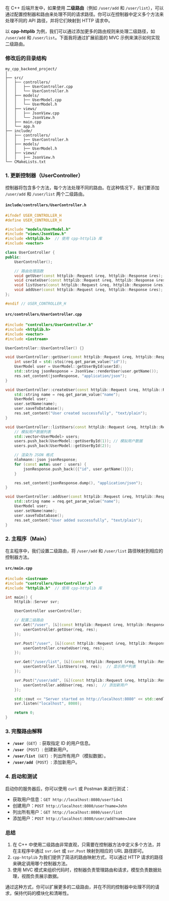 在 C++ 后端开发中，如果使用 **二级路由**（例如 `/user/add` 和 `/user/list`），可以通过配置控制器和路由来处理不同的请求路径。你可以在控制器中定义多个方法来处理不同的 API 路径，并将它们映射到 HTTP 请求中。

以 **cpp-httplib** 为例，我们可以通过添加更多的路由规则来处理二级路径，如 `/user/add` 和 `/user/list`。下面我将通过扩展前面的 MVC 示例来演示如何实现二级路由。

### **修改后的目录结构**

```
my_cpp_backend_project/
│
├── src/
│   ├── controllers/
│   │   ├── UserController.cpp
│   │   └── UserController.h
│   ├── models/
│   │   ├── UserModel.cpp
│   │   └── UserModel.h
│   ├── views/
│   │   ├── JsonView.cpp
│   │   └── JsonView.h
│   ├── main.cpp
│   └── app.h
├── include/
│   ├── controllers/
│   │   ├── UserController.h
│   ├── models/
│   │   ├── UserModel.h
│   ├── views/
│   │   ├── JsonView.h
└── CMakeLists.txt
```

### **1. 更新控制器（UserController）**

控制器将包含多个方法，每个方法处理不同的路由。在这种情况下，我们要添加 `/user/add` 和 `/user/list` 两个二级路由。

#### `include/controllers/UserController.h`

```cpp
#ifndef USER_CONTROLLER_H
#define USER_CONTROLLER_H

#include "models/UserModel.h"
#include "views/JsonView.h"
#include <httplib.h>  // 使用 cpp-httplib 库
#include <vector>

class UserController {
public:
    UserController();

    // 路由处理函数
    void getUser(const httplib::Request &req, httplib::Response &res);
    void createUser(const httplib::Request &req, httplib::Response &res);
    void listUsers(const httplib::Request &req, httplib::Response &res); // 新增列表用户的路由
    void addUser(const httplib::Request &req, httplib::Response &res);  // 新增添加用户的路由
};

#endif // USER_CONTROLLER_H
```

#### `src/controllers/UserController.cpp`

```cpp
#include "controllers/UserController.h"
#include <httplib.h>
#include <vector>
#include <iostream>

UserController::UserController() {}

void UserController::getUser(const httplib::Request &req, httplib::Response &res) {
    int userId = std::stoi(req.get_param_value("id"));
    UserModel user = UserModel::getUserById(userId);
    std::string jsonResponse = JsonView::renderUser(user.getName());
    res.set_content(jsonResponse, "application/json");
}

void UserController::createUser(const httplib::Request &req, httplib::Response &res) {
    std::string name = req.get_param_value("name");
    UserModel user;
    user.setName(name);
    user.saveToDatabase();
    res.set_content("User created successfully", "text/plain");
}

void UserController::listUsers(const httplib::Request &req, httplib::Response &res) {
    // 模拟用户数据列表
    std::vector<UserModel> users;
    users.push_back(UserModel::getUserById(1)); // 模拟用户数据
    users.push_back(UserModel::getUserById(2));

    // 渲染为 JSON 格式
    nlohmann::json jsonResponse;
    for (const auto& user : users) {
        jsonResponse.push_back({{"id", user.getName()}});
    }

    res.set_content(jsonResponse.dump(), "application/json");
}

void UserController::addUser(const httplib::Request &req, httplib::Response &res) {
    std::string name = req.get_param_value("name");
    UserModel user;
    user.setName(name);
    user.saveToDatabase();
    res.set_content("User added successfully", "text/plain");
}
```

### **2. 主程序（Main）**

在主程序中，我们设置二级路由，将 `/user/add` 和 `/user/list` 路径映射到相应的控制器方法。

#### `src/main.cpp`

```cpp
#include <iostream>
#include "controllers/UserController.h"
#include "httplib.h"  // 使用 cpp-httplib 库

int main() {
    httplib::Server svr;

    UserController userController;

    // 配置二级路由
    svr.Get("/user", [&](const httplib::Request &req, httplib::Response &res) {
        userController.getUser(req, res);
    });

    svr.Post("/user", [&](const httplib::Request &req, httplib::Response &res) {
        userController.createUser(req, res);
    });

    svr.Get("/user/list", [&](const httplib::Request &req, httplib::Response &res) {
        userController.listUsers(req, res);  // 显示用户列表
    });

    svr.Post("/user/add", [&](const httplib::Request &req, httplib::Response &res) {
        userController.addUser(req, res);  // 添加新用户
    });

    std::cout << "Server started on http://localhost:8080" << std::endl;
    svr.listen("localhost", 8080);

    return 0;
}
```

### **3. 完整路由解释**

- **`/user`**（`GET`）: 获取指定 ID 的用户信息。
- **`/user`**（`POST`）: 创建新用户。
- **`/user/list`**（`GET`）: 列出所有用户（模拟数据）。
- **`/user/add`**（`POST`）: 添加新用户。

### **4. 启动和测试**

启动你的服务器后，你可以使用 `curl` 或 Postman 来进行测试：

- 获取用户信息：`GET http://localhost:8080/user?id=1`
- 创建用户：`POST http://localhost:8080/user?name=John`
- 列出所有用户：`GET http://localhost:8080/user/list`
- 添加用户：`POST http://localhost:8080/user/add?name=Jane`

### **总结**

1. 在 C++ 中使用二级路由非常直观，只需要在控制器方法中定义多个方法，并在主程序中通过 `svr.Get` 或 `svr.Post` 映射到相应的 URL 路径即可。
2. `cpp-httplib` 为我们提供了简洁的路由映射方式，可以通过 HTTP 请求的路径来确定调用哪个控制器方法。
3. 使用 MVC 模式来组织代码时，控制器负责管理路由和请求，模型负责数据处理，视图负责展示数据。

通过这种方式，你可以扩展更多的二级路由，并在不同的控制器中处理不同的请求，保持代码的模块化和清晰性。
